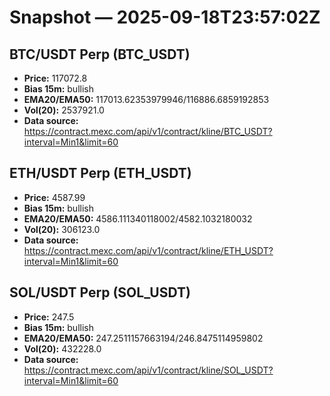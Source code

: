 # Snapshot — 2025-09-18T23:57:02Z

## BTC/USDT Perp (BTC_USDT)
- **Price:** 117072.8
- **Bias 15m:** bullish
- **EMA20/EMA50:** 117013.62353979946/116886.6859192853
- **Vol(20):** 2537921.0
- **Data source:** https://contract.mexc.com/api/v1/contract/kline/BTC_USDT?interval=Min1&limit=60

## ETH/USDT Perp (ETH_USDT)
- **Price:** 4587.99
- **Bias 15m:** bullish
- **EMA20/EMA50:** 4586.111340118002/4582.1032180032
- **Vol(20):** 306123.0
- **Data source:** https://contract.mexc.com/api/v1/contract/kline/ETH_USDT?interval=Min1&limit=60

## SOL/USDT Perp (SOL_USDT)
- **Price:** 247.5
- **Bias 15m:** bullish
- **EMA20/EMA50:** 247.2511157663194/246.8475114959802
- **Vol(20):** 432228.0
- **Data source:** https://contract.mexc.com/api/v1/contract/kline/SOL_USDT?interval=Min1&limit=60

